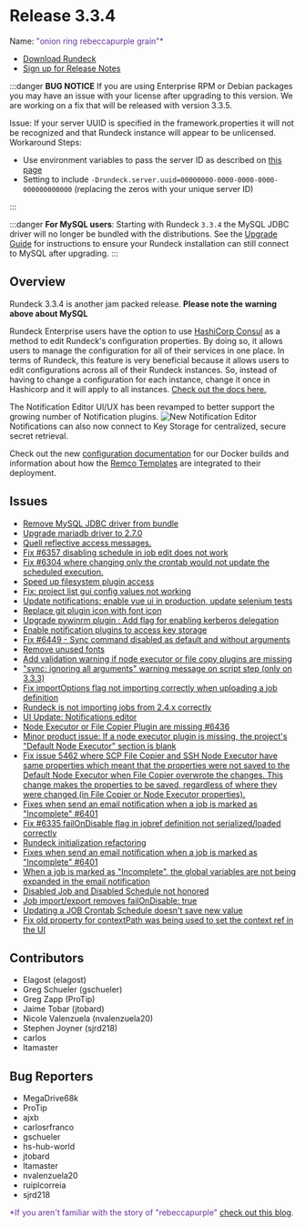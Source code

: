 # Release 3.3.4

Name: <span style="color: rebeccapurple"><span class="glyphicon glyphicon-grain"></span> "onion ring rebeccapurple grain"*</span>

- [Download Rundeck](https://download.rundeck.com/)
- [Sign up for Release Notes](https://www.rundeck.com/release-notes-signup)

:::danger
**BUG NOTICE** If you are using Enterprise RPM or Debian packages you may have an issue with your license after upgrading to this version.  We are working on a fix that will be released with version 3.3.5.

Issue: If your server UUID is specified in the framework.properties it will not be recognized and that Rundeck instance will appear to be unlicensed.
Workaround Steps:
- Use environment variables to pass the server ID as described on [this page](/administration/configuration/system-properties.md#rpm-and-deb)
- Setting to include `-Drundeck.server.uuid=00000000-0000-0000-0000-000000000000` (replacing the zeros with your unique server ID)

:::

:::danger
**For MySQL users**: Starting with Rundeck `3.3.4` the MySQL JDBC driver will no longer be
bundled with the distributions. See the [Upgrade Guide](/upgrading/upgrading-to-rundeck-3.3.4.md)
for instructions to ensure your Rundeck installation can still connect to MySQL after upgrading.
:::

## Overview

Rundeck 3.3.4 is another jam packed release.  **Please note the warning above about MySQL**

Rundeck Enterprise users have the option to use [HashiCorp Consul](https://www.consul.io) as a method to edit Rundeck's configuration properties. By doing so, it allows users to manage the configuration for all of their services in one place. In terms of Rundeck, this feature is very beneficial because it allows users to edit configurations across all of their Rundeck instances. So, instead of having to change a configuration for each instance, change it once in Hashicorp and it will apply to all instances. [Check out the docs here.](/administration/configuration/hashicorp-consul.md)

The Notification Editor UI/UX has been revamped to better support the growing number of Notification plugins.
![New Notification Editor](/assets/img/releasenotes-3.3.4-notifications.png)
Notifications can also now connect to Key Storage for centralized, secure secret retrieval.

Check out the new [configuration documentation](/administration/configuration/docker.html) for our Docker builds and information about how the [Remco Templates](/administration/configuration/docker/extending-configuration\.md) are integrated to their deployment.



## Issues

* [Remove MySQL JDBC driver from bundle](https://github.com/rundeck/rundeck/pull/6511)
* [Upgrade mariadb driver to 2.7.0](https://github.com/rundeck/rundeck/pull/6502)
* [Quell reflective access messages.](https://github.com/rundeck/rundeck/pull/6500)
* [Fix #6357 disabling schedule in job edit does not work](https://github.com/rundeck/rundeck/pull/6492)
* [Fix #6304 where changing only the crontab would not update the scheduled execution.](https://github.com/rundeck/rundeck/pull/6490)
* [Speed up filesystem plugin access](https://github.com/rundeck/rundeck/pull/6485)
* [Fix: project list gui config values not working](https://github.com/rundeck/rundeck/pull/6470)
* [Update notifications: enable vue ui in production, update selenium tests](https://github.com/rundeck/rundeck/pull/6464)
* [Replace git plugin icon with font icon](https://github.com/rundeck/rundeck/pull/6460)
* [Upgrade pywinrm plugin : Add flag for enabling kerberos delegation](https://github.com/rundeck/rundeck/pull/6458)
* [Enable notification plugins to access key storage](https://github.com/rundeck/rundeck/pull/6457)
* [Fix #6449 - Sync command disabled as default and without arguments](https://github.com/rundeck/rundeck/pull/6456)
* [Remove unused fonts](https://github.com/rundeck/rundeck/pull/6455)
* [Add validation warning if node executor or file copy plugins are missing](https://github.com/rundeck/rundeck/pull/6454)
* ["sync: ignoring all arguments" warning message on script step (only on 3.3.3)](https://github.com/rundeck/rundeck/issues/6449)
* [Fix importOptions flag not importing correctly when uploading a job definition](https://github.com/rundeck/rundeck/pull/6444)
* [Rundeck is not importing jobs from 2.4.x correctly](https://github.com/rundeck/rundeck/issues/6442)
* [UI Update: Notifications editor](https://github.com/rundeck/rundeck/pull/6438)
* [Node Executor or File Copier Plugin are missing #6436](https://github.com/rundeck/rundeck/pull/6437)
* [Minor product issue: If a node executor plugin is missing, the project's "Default Node Executor" section is blank](https://github.com/rundeck/rundeck/issues/6436)
* [Fix issue 5462 where SCP File Copier and SSH Node Executor have same properties which meant that the properties were not saved to the Default Node Executor when File Copier overwrote the changes. This change makes the properties to be saved, regardless of where they were changed (in File Copier or Node Executor properties).](https://github.com/rundeck/rundeck/pull/6434)
* [Fixes when send an email notification when a job is marked as "Incomplete" #6401](https://github.com/rundeck/rundeck/pull/6425)
* [Fix #6335 failOnDisable flag in jobref definition not serialized/loaded correctly](https://github.com/rundeck/rundeck/pull/6417)
* [Rundeck initialization refactoring](https://github.com/rundeck/rundeck/pull/6414)
* [Fixes when send an email notification when a job is marked as "Incomplete" #6401](https://github.com/rundeck/rundeck/pull/6407)
* [When a job is marked as "Incomplete", the global variables are not being expanded in the email notification ](https://github.com/rundeck/rundeck/issues/6401)
* [Disabled Job and Disabled Schedule not honored ](https://github.com/rundeck/rundeck/issues/6357)
* [Job import/export removes failOnDisable: true](https://github.com/rundeck/rundeck/issues/6335)
* [Updating a JOB Crontab Schedule doesn't save new value](https://github.com/rundeck/rundeck/issues/6304)
* [Fix old property for contextPath was being used to set the context ref in the UI](https://github.com/rundeck/rundeck/pull/6516)


## Contributors

* Elagost (elagost)
* Greg Schueler (gschueler)
* Greg Zapp (ProTip)
* Jaime Tobar (jtobard)
* Nicole Valenzuela (nvalenzuela20)
* Stephen Joyner (sjrd218)
* carlos
* ltamaster

## Bug Reporters

* MegaDrive68k
* ProTip
* ajxb
* carlosrfranco
* gschueler
* hs-hub-world
* jtobard
* ltamaster
* nvalenzuela20
* ruiplcorreia
* sjrd218


<span style="color: rebeccapurple">*If you aren't familiar with the story of "rebeccapurple" [check out this blog](https://medium.com/@valgaze/the-hidden-purple-memorial-in-your-web-browser-7d84813bb416).</span>
